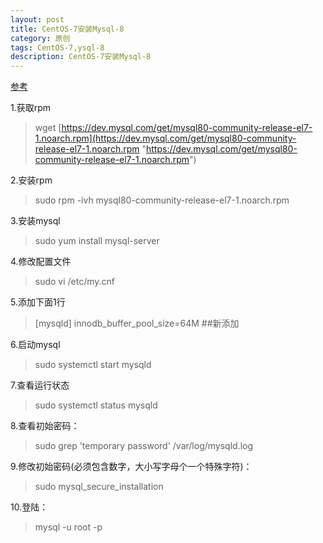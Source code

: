 ```yaml
---
layout: post
title: CentOS-7安装Mysql-8
category: 原创
tags: CentOS-7,ysql-8
description: CentOS-7安装Mysql-8
---
```



[参考](https://www.digitalocean.com/community/tutorials/how-to-install-mysql-on-centos-7)

1.获取rpm
>wget [https://dev.mysql.com/get/mysql80-community-release-el7-1.noarch.rpm](https://dev.mysql.com/get/mysql80-community-release-el7-1.noarch.rpm "https://dev.mysql.com/get/mysql80-community-release-el7-1.noarch.rpm")

2.安装rpm
>sudo rpm -ivh mysql80-community-release-el7-1.noarch.rpm

3.安装mysql
>sudo yum install mysql-server

4.修改配置文件
>sudo vi /etc/my.cnf

5.添加下面1行
>[mysqld]
innodb_buffer_pool_size=64M ##新添加

6.启动mysql
>sudo systemctl start mysqld

7.查看运行状态
>sudo systemctl status mysqld

8.查看初始密码：
>sudo grep 'temporary password' /var/log/mysqld.log

9.修改初始密码(必须包含数字，大小写字母个一个特殊字符)：
>sudo mysql_secure_installation

10.登陆：
>mysql -u root -p
